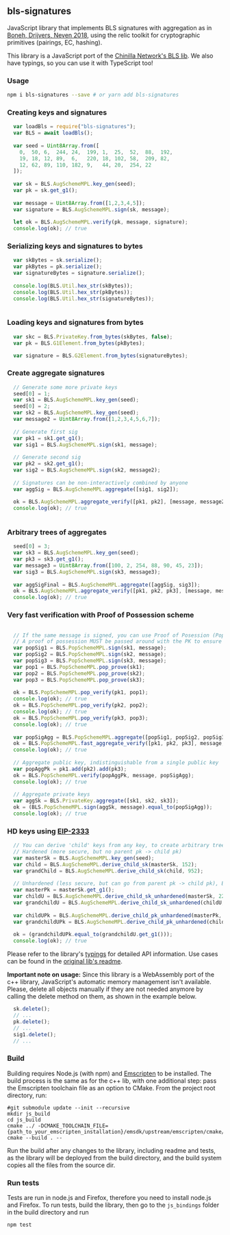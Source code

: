 ## bls-signatures

JavaScript library that implements BLS signatures with aggregation as in [Boneh, Drijvers, Neven 2018](https://crypto.stanford.edu/~dabo/pubs/papers/BLSmultisig.html), using the relic toolkit for cryptographic primitives (pairings, EC, hashing).

This library is a JavaScript port of the [Chinilla Network's BLS lib](https://github.com/Chinilla/bls-signatures). We also have typings, so you can use it with TypeScript too!

### Usage

```bash
npm i bls-signatures --save # or yarn add bls-signatures
```

### Creating keys and signatures
```javascript
  var loadBls = require("bls-signatures");
  var BLS = await loadBls();
  
  var seed = Uint8Array.from([
    0,  50, 6,  244, 24,  199, 1,  25,  52,  88,  192,
    19, 18, 12, 89,  6,   220, 18, 102, 58,  209, 82,
    12, 62, 89, 110, 182, 9,   44, 20,  254, 22
  ]);
  
  var sk = BLS.AugSchemeMPL.key_gen(seed);
  var pk = sk.get_g1();
  
  var message = Uint8Array.from([1,2,3,4,5]);
  var signature = BLS.AugSchemeMPL.sign(sk, message);
  
  let ok = BLS.AugSchemeMPL.verify(pk, message, signature);
  console.log(ok); // true
```

### Serializing keys and signatures to bytes
```javascript  
  var skBytes = sk.serialize();
  var pkBytes = pk.serialize();
  var signatureBytes = signature.serialize();
  
  console.log(BLS.Util.hex_str(skBytes));
  console.log(BLS.Util.hex_str(pkBytes));
  console.log(BLS.Util.hex_str(signatureBytes));
  
```

### Loading keys and signatures from bytes
```javascript
  var skc = BLS.PrivateKey.from_bytes(skBytes, false);
  var pk = BLS.G1Element.from_bytes(pkBytes);

  var signature = BLS.G2Element.from_bytes(signatureBytes);
```

### Create aggregate signatures
```javascript
  // Generate some more private keys
  seed[0] = 1;
  var sk1 = BLS.AugSchemeMPL.key_gen(seed);
  seed[0] = 2;
  var sk2 = BLS.AugSchemeMPL.key_gen(seed);
  var message2 = Uint8Array.from([1,2,3,4,5,6,7]);
  
  // Generate first sig
  var pk1 = sk1.get_g1();
  var sig1 = BLS.AugSchemeMPL.sign(sk1, message);
  
  // Generate second sig
  var pk2 = sk2.get_g1();
  var sig2 = BLS.AugSchemeMPL.sign(sk2, message2);
  
  // Signatures can be non-interactively combined by anyone
  var aggSig = BLS.AugSchemeMPL.aggregate([sig1, sig2]);
  
  ok = BLS.AugSchemeMPL.aggregate_verify([pk1, pk2], [message, message2], aggSig);
  console.log(ok); // true
  
```

### Arbitrary trees of aggregates
```javascript
  seed[0] = 3;
  var sk3 = BLS.AugSchemeMPL.key_gen(seed);
  var pk3 = sk3.get_g1();
  var message3 = Uint8Array.from([100, 2, 254, 88, 90, 45, 23]);
  var sig3 = BLS.AugSchemeMPL.sign(sk3, message3);
  
  var aggSigFinal = BLS.AugSchemeMPL.aggregate([aggSig, sig3]);
  ok = BLS.AugSchemeMPL.aggregate_verify([pk1, pk2, pk3], [message, message2, message3], aggSigFinal);
  console.log(ok); // true
```

### Very fast verification with Proof of Possession scheme
```javascript

  // If the same message is signed, you can use Proof of Posession (PopScheme) for efficiency
  // A proof of possession MUST be passed around with the PK to ensure security.
  var popSig1 = BLS.PopSchemeMPL.sign(sk1, message);
  var popSig2 = BLS.PopSchemeMPL.sign(sk2, message);
  var popSig3 = BLS.PopSchemeMPL.sign(sk3, message);
  var pop1 = BLS.PopSchemeMPL.pop_prove(sk1);
  var pop2 = BLS.PopSchemeMPL.pop_prove(sk2);
  var pop3 = BLS.PopSchemeMPL.pop_prove(sk3);
  
  ok = BLS.PopSchemeMPL.pop_verify(pk1, pop1);
  console.log(ok); // true
  ok = BLS.PopSchemeMPL.pop_verify(pk2, pop2);
  console.log(ok); // true
  ok = BLS.PopSchemeMPL.pop_verify(pk3, pop3);
  console.log(ok); // true
  
  var popSigAgg = BLS.PopSchemeMPL.aggregate([popSig1, popSig2, popSig3]);
  ok = BLS.PopSchemeMPL.fast_aggregate_verify([pk1, pk2, pk3], message, popSigAgg);
  console.log(ok); // true
  
  // Aggregate public key, indistinguishable from a single public key
  var popAggPk = pk1.add(pk2).add(pk3);
  ok = BLS.PopSchemeMPL.verify(popAggPk, message, popSigAgg);
  console.log(ok); // true
  
  // Aggregate private keys
  var aggSk = BLS.PrivateKey.aggregate([sk1, sk2, sk3]);
  ok = (BLS.PopSchemeMPL.sign(aggSk, message).equal_to(popSigAgg));
  console.log(ok); // true
```

### HD keys using [EIP-2333](https://github.com/ethereum/EIPs/pull/2333)
```javascript
  // You can derive 'child' keys from any key, to create arbitrary trees. 4 byte indeces are used.
  // Hardened (more secure, but no parent pk -> child pk)
  var masterSk = BLS.AugSchemeMPL.key_gen(seed);
  var child = BLS.AugSchemeMPL.derive_child_sk(masterSk, 152);
  var grandChild = BLS.AugSchemeMPL.derive_child_sk(child, 952);
  
  // Unhardened (less secure, but can go from parent pk -> child pk), BIP32 style
  var masterPk = masterSk.get_g1();
  var childU = BLS.AugSchemeMPL.derive_child_sk_unhardened(masterSk, 22);
  var grandchildU = BLS.AugSchemeMPL.derive_child_sk_unhardened(childU, 0);
  
  var childUPk = BLS.AugSchemeMPL.derive_child_pk_unhardened(masterPk, 22);
  var grandchildUPk = BLS.AugSchemeMPL.derive_child_pk_unhardened(childUPk, 0);
  
  ok = (grandchildUPk.equal_to(grandchildU.get_g1()));
  console.log(ok); // true
```

Please refer to the library's [typings](./blsjs.d.ts) for detailed API information. Use cases can be found in the [original lib's readme](../README.md).

__Important note on usage:__ Since this library is a WebAssembly port of the c++ library, JavaScript's automatic memory management isn't available. Please, delete all objects manually if they are not needed anymore by calling the delete method on them, as shown in the example below.

```javascript
  sk.delete();
  // ...
  pk.delete();
  // ...
  sig1.delete();
  // ...
```

### Build

Building requires Node.js (with npm) and [Emscripten](https://emscripten.org/docs/getting_started/downloads.html) to be installed.
The build process is the same as for the c++ lib, with one additional step: pass the Emscripten toolchain file as an option to CMake.
From the project root directory, run:
```
#git submodule update --init --recursive
mkdir js_build
cd js_build
cmake ../ -DCMAKE_TOOLCHAIN_FILE={path_to_your_emscripten_installation}/emsdk/upstream/emscripten/cmake/Modules/Platform/Emscripten.cmake
cmake --build . --
```

Run the build after any changes to the library, including readme and tests, as the library will be deployed from the build directory, and the build system copies all the files from the source dir.
### Run tests
Tests are run in node.js and Firefox, therefore you need to install node.js and Firefox.
To run tests, build the library, then go to the `js_bindings` folder in the build directory and run
```bash
npm test
```
